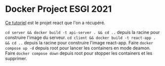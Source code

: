 # Docker Project ESGI 2021

[Ce tutoriel](https://medium.com/swlh/how-to-create-your-first-mern-mongodb-express-js-react-js-and-node-js-stack-7e8b20463e66) est le projet react que l'on a récupéré.

`cd server && docker build -t api-server . && cd ..` depuis la racine pour construire l'image du serveur.
`cd client && docker build -t react-app . && cd ..` depuis la racine pour construire l'image react-app.
Faire `docker compose up -d` depuis root pour lancer les containers en mode deamon.
Faire `docker compose down` depuis root pour stopper les containers et les supprimer.
